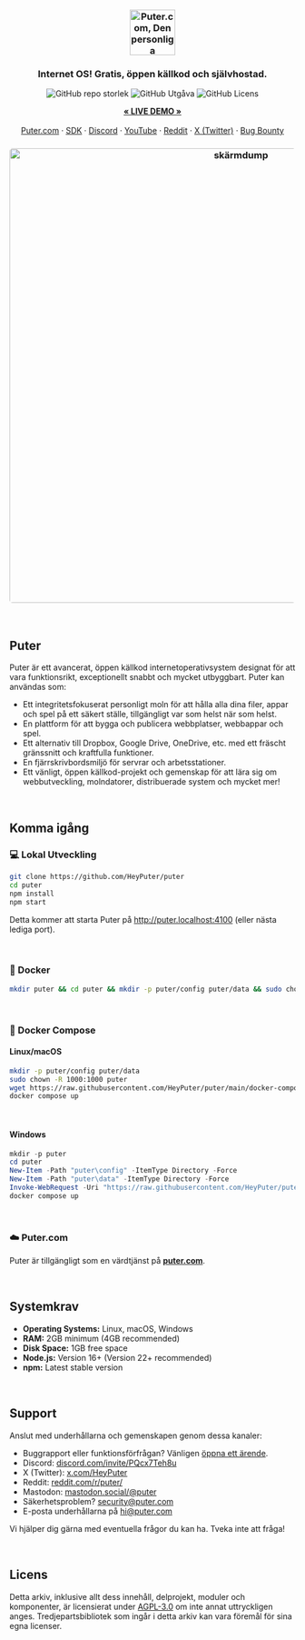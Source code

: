 <h3 align="center"><img width="80" alt="Puter.com, Den personliga molndatorn: Alla dina filer, appar och spel på ett ställe tillgängliga var som helst när som helst." src="https://assets.puter.site/puter-logo.png"></h3>

<h3 align="center">Internet OS! Gratis, öppen källkod och självhostad.</h3>

<p align="center">
    <img alt="GitHub repo storlek" src="https://img.shields.io/github/repo-size/HeyPuter/puter"> <img alt="GitHub Utgåva" src="https://img.shields.io/github/v/release/HeyPuter/puter?label=senaste%20versionen"> <img alt="GitHub Licens" src="https://img.shields.io/github/license/HeyPuter/puter">
</p>
<p align="center">
    <a href="https://puter.com/"><strong>« LIVE DEMO »</strong></a>
    <br />
    <br />
    <a href="https://puter.com">Puter.com</a>
    ·
    <a href="https://docs.puter.com" target="_blank">SDK</a>
    ·
    <a href="https://discord.com/invite/PQcx7Teh8u">Discord</a>
    ·
    <a href="https://www.youtube.com/@EricsPuterVideos">YouTube</a>
    ·
    <a href="https://reddit.com/r/puter">Reddit</a>
    ·
    <a href="https://twitter.com/HeyPuter">X (Twitter)</a>
    ·
    <a href="https://hackerone.com/puter_h1b">Bug Bounty</a>
</p>

<h3 align="center"><img width="800" style="border-radius:5px;" alt="skärmdump" src="https://assets.puter.site/puter.com-screenshot-3.webp"></h3>

<br/>

## Puter

Puter är ett avancerat, öppen källkod internetoperativsystem designat för att vara funktionsrikt, exceptionellt snabbt och mycket utbyggbart. Puter kan användas som:

- Ett integritetsfokuserat personligt moln för att hålla alla dina filer, appar och spel på ett säkert ställe, tillgängligt var som helst när som helst.
- En plattform för att bygga och publicera webbplatser, webbappar och spel.
- Ett alternativ till Dropbox, Google Drive, OneDrive, etc. med ett fräscht gränssnitt och kraftfulla funktioner.
- En fjärrskrivbordsmiljö för servrar och arbetsstationer.
- Ett vänligt, öppen källkod-projekt och gemenskap för att lära sig om webbutveckling, molndatorer, distribuerade system och mycket mer!

<br/>

## Komma igång

### 💻 Lokal Utveckling

```bash
git clone https://github.com/HeyPuter/puter
cd puter
npm install
npm start
```

Detta kommer att starta Puter på http://puter.localhost:4100 (eller nästa lediga port).

<br/>

### 🐳 Docker

```bash
mkdir puter && cd puter && mkdir -p puter/config puter/data && sudo chown -R 1000:1000 puter && docker run --rm -p 4100:4100 -v `pwd`/puter/config:/etc/puter -v `pwd`/puter/data:/var/puter  ghcr.io/heyputer/puter
```

<br/>

### 🐙 Docker Compose

#### Linux/macOS

```bash
mkdir -p puter/config puter/data
sudo chown -R 1000:1000 puter
wget https://raw.githubusercontent.com/HeyPuter/puter/main/docker-compose.yml
docker compose up
```

<br/>

#### Windows

```powershell
mkdir -p puter
cd puter
New-Item -Path "puter\config" -ItemType Directory -Force
New-Item -Path "puter\data" -ItemType Directory -Force
Invoke-WebRequest -Uri "https://raw.githubusercontent.com/HeyPuter/puter/main/docker-compose.yml" -OutFile "docker-compose.yml"
docker compose up
```

<br/>

### ☁️ Puter.com

Puter är tillgängligt som en värdtjänst på [**puter.com**](https://puter.com).

<br/>

## Systemkrav

- **Operating Systems:** Linux, macOS, Windows
- **RAM:** 2GB minimum (4GB recommended)
- **Disk Space:** 1GB free space
- **Node.js:** Version 16+ (Version 22+ recommended)
- **npm:** Latest stable version

<br/>

## Support

Anslut med underhållarna och gemenskapen genom dessa kanaler:

- Buggrapport eller funktionsförfrågan? Vänligen [öppna ett ärende](https://github.com/HeyPuter/puter/issues/new/choose).
- Discord: [discord.com/invite/PQcx7Teh8u](https://discord.com/invite/PQcx7Teh8u)
- X (Twitter): [x.com/HeyPuter](https://x.com/HeyPuter)
- Reddit: [reddit.com/r/puter/](https://www.reddit.com/r/puter/)
- Mastodon: [mastodon.social/@puter](https://mastodon.social/@puter)
- Säkerhetsproblem? [security@puter.com](mailto:security@puter.com)
- E-posta underhållarna på [hi@puter.com](mailto:hi@puter.com)

Vi hjälper dig gärna med eventuella frågor du kan ha. Tveka inte att fråga!

<br/>

## Licens

Detta arkiv, inklusive allt dess innehåll, delprojekt, moduler och komponenter, är licensierat under [AGPL-3.0](https://github.com/HeyPuter/puter/blob/main/LICENSE.txt) om inte annat uttryckligen anges. Tredjepartsbibliotek som ingår i detta arkiv kan vara föremål för sina egna licenser.

<br/>

